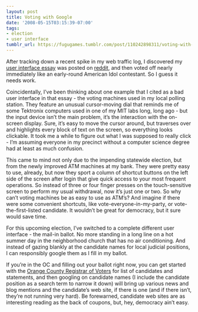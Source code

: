```yaml
---
layout: post
title: Voting with Google
date: '2008-05-15T03:15:39-07:00'
tags:
- election
- user interface
tumblr_url: https://fugugames.tumblr.com/post/110242898311/voting-with-google
---
```

After tracking down a recent spike in my web traffic log, I discovered my [user interface essay](http://www.technicat.com/writing/ui.html) was posted on [reddit](http://www.reddit.com/), and then voted off nearly immediately like an early-round American Idol contestant. So I guess it needs work.

Coincidentally, I’ve been thinking about one example that I cited as a bad user interface in that essay - the voting machines used in my local polling station. <!--more-->They feature an unusual cursor-moving dial that reminds me of some Tektronix computers used in one of my MIT labs long, long ago - but the input device isn’t the main problem, it’s the interaction with the on-screen display. Sure, it’s easy to move the cursor around, but traverses over and highlights every block of text on the screen, so everything looks clickable. It took me a while to figure out what I was supposed to really click - I’m assuming everyone in my precinct without a computer science degree had at least as much confusion.

This came to mind not only due to the impending statewide election, but from the newly improved ATM machines at my bank. They were pretty easy to use, already, but now they sport a column of shortcut buttons on the left side of the screen after login that give quick access to your most frequent operations. So instead of three or four finger presses on the touch-sensitive screen to perform my usual withdrawal, now it’s just one or two. So why can’t voting machines be as easy to use as ATM’s? And imagine if there were some convenient shortcuts, like vote-everyone-in-my-party, or vote-the-first-listed candidate. It wouldn’t be great for democracy, but it sure would save time.

For this upcoming election, I’ve switched to a complete different user interface - the mail-in ballot. No more standing in a long line on a hot summer day in the neighborhood church that has no air conditioning. And instead of gazing blankly at the candidate names for local judicial positions, I can responsibly google them as I fill in my ballot.

If you’re in the OC and filling out your ballot right now, you can get started with the [Orange County Registrar of Voters](http://www.ocvote.org/) for list of candidates and statements, and then googling on candidate names (I include the candidate position as a search term to narrow it down) will bring up various news and blog mentions and the candidate’s web site, if there is one (and if there isn’t, they’re not running very hard). Be forewarned, candidate web sites are as interesting reading as the back of coupons, but, hey, democracy ain’t easy.

